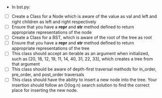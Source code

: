 - In bst.py:
- [ ] Create a Class for a Node which is aware of the value as val and left and right children as left and right respectively
- [ ] Ensure that you have a __repr__ and __str__ method defined to return appropriate representations of the node
- [ ] Create a Class for a BST, which is aware of the root of the tree as root
- [ ] Ensure that you have a __repr__ and __str__ method defined to return appropriate representations of the tree
- [ ] This class should accept an iterable as an argument when initialized, such as [20, 18, 12, 19, 11, 14, 40, 31, 22, 33], which creates a tree from that argument
- [ ] This class should be aware of depth-first traversal methods for in_order, pre_order, and post_order traversals
- [ ] This class should have the ability to insert a new node into the tree. Your insertion should follow an O(log n) search solution to find the correct place for inserting the new node.